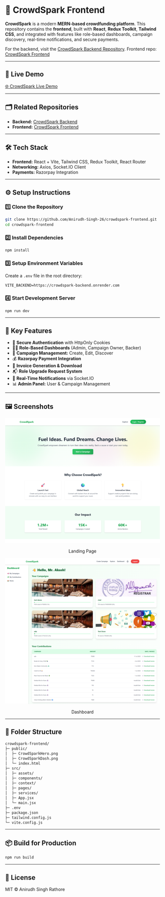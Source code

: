 # 🚀 CrowdSpark Frontend

**CrowdSpark** is a modern **MERN-based crowdfunding platform**. This repository contains the **frontend**, built with **React**, **Redux Toolkit**, **Tailwind CSS**, and integrated with features like role-based dashboards, campaign discovery, real-time notifications, and secure payments.

For the backend, visit the [CrowdSpark Backend Repository](https://github.com/Anirudh-Singh-26/crowdspark-backend).
Frontend repo: [CrowdSpark Frontend](https://github.com/Anirudh-Singh-26/crowdspark-frontend)

---

## 🔗 Live Demo

[🌐 CrowdSpark Live Demo](https://crowdspark-frontend-gamma.vercel.app/)

---

## 🗂 Related Repositories

* **Backend:** [CrowdSpark Backend](https://github.com/Anirudh-Singh-26/crowdspark-backend)
* **Frontend:** [CrowdSpark Frontend](https://github.com/Anirudh-Singh-26/crowdspark-frontend)

---

## 🛠 Tech Stack

* **Frontend:** React + Vite, Tailwind CSS, Redux Toolkit, React Router
* **Networking:** Axios, Socket.IO Client
* **Payments:** Razorpay Integration

---

## ⚙️ Setup Instructions

### 1️⃣ Clone the Repository

```bash
git clone https://github.com/Anirudh-Singh-26/crowdspark-frontend.git
cd crowdspark-frontend
```

### 2️⃣ Install Dependencies

```bash
npm install
```

### 3️⃣ Setup Environment Variables

Create a `.env` file in the root directory:

```env
VITE_BACKEND=https://crowdspark-backend.onrender.com
```

### 4️⃣ Start Development Server

```bash
npm run dev
```

---

## 🌟 Key Features

* 🔑 **Secure Authentication** with HttpOnly Cookies
* 🧑‍💼 **Role-Based Dashboards** (Admin, Campaign Owner, Backer)
* 📢 **Campaign Management:** Create, Edit, Discover
* 💰 **Razorpay Payment Integration**
* 📄 **Invoice Generation & Download**
* 📬 **Role Upgrade Request System**
* 🔔 **Real-Time Notifications** via Socket.IO
* 📊 **Admin Panel:** User & Campaign Management

---

## 🖼 Screenshots

<div align="center">
  <img src="/public/CrowdSparkHero.png" alt="Landing Page" width="600" />
  <p style="text-align:center;">Landing Page</p>
  <img src="/public/CrowdSparkDash.png" alt="Dashboard" width="600" />
  <p style="text-align:center;">Dashboard</p>
</div>

---

## 📁 Folder Structure

```
crowdspark-frontend/
├─ public/
│  ├─ CrowdSparkHero.png
│  ├─ CrowdSparkDash.png
│  └─ index.html
├─ src/
│  ├─ assets/
│  ├─ components/
│  ├─ context/
│  ├─ pages/
│  ├─ services/
│  ├─ App.jsx
│  └─ main.jsx
├─ .env
├─ package.json
├─ tailwind.config.js
└─ vite.config.js
```

---

## 📦 Build for Production

```bash
npm run build
```

---

## 📘 License

MIT © Anirudh Singh Rathore
